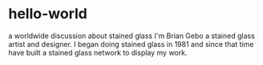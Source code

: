 # hello-world
a worldwide discussion about stained glass
I'm Brian Gebo a stained glass artist and designer. I began doing stained glass in 1981 and since that time have built a stained glass network to display my work.
